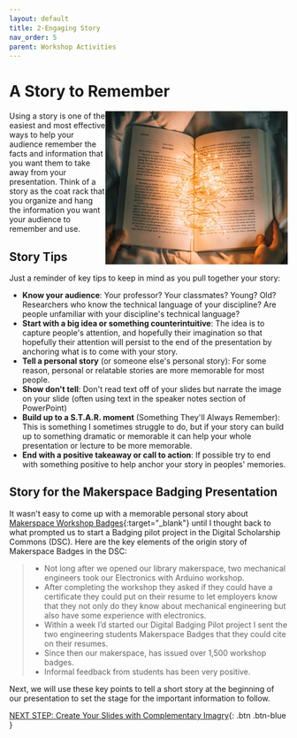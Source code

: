 ```yaml
---
layout: default
title: 2-Engaging Story
nav_order: 5
parent: Workshop Activities
---
```

# A Story to Remember
<img src="images/book-lights.jpg" style="float:right;width:330px;" alt="Book with twinkle lights representing creativity">
Using a story is one of the easiest and most effective ways to help your audience remember the facts and information that you want them to take away from your presentation. Think of a story as the coat rack that you organize and hang the information you want your audience to remember and use.

## Story Tips
Just a reminder of key tips to keep in mind as you pull together your story:
- **Know your audience**: Your professor? Your classmates? Young? Old? Researchers who know the technical language of your discipline? Are people unfamiliar with your discipline's technical language?
- **Start with a big idea or something counterintuitive**: The idea is to capture people's attention, and hopefully their imagination so that hopefully their attention will persist to the end of the presentation by anchoring what is to come with your story.
- **Tell a personal story** (or someone else's personal story): For some reason, personal or relatable stories are more memorable for most people.
- **Show don't tell**: Don't read text off of your slides but narrate the image on your slide (often using text in the speaker notes section of PowerPoint)
- **Build up to a S.T.A.R. moment** (Something They'll Always Remember): This is something I sometimes struggle to do, but if your story can build up to something dramatic or memorable it can help your whole presentation or lecture to be more memorable.
- **End with a positive takeaway or call to action**: If possible try to end with something positive to help anchor your story in peoples' memories.

## Story for the Makerspace Badging Presentation
It wasn't easy to come up with a memorable personal story about [Makerspace Workshop Badges](images/makerspace-badge-paper.pdf){:target="_blank"} until I thought back to what prompted us to start a Badging pilot project in the Digital Scholarship Commons (DSC). Here are the key elements of the origin story of Makerspace Badges in the DSC:

> - Not long after we opened our library makerspace, two mechanical engineers took our Electronics with Arduino workshop.
> - After completing the workshop they asked if they could have a certificate they could put on their resume to let employers know that they not only do they know about mechanical engineering but also have some experience with electronics.
> - Within a week I’d started our Digital Badging Pilot project I sent the two engineering students Makerspace Badges that they could cite on their resumes.
> - Since then our makerspace, has issued over 1,500 workshop badges.
> - Informal feedback from students has been very positive.

Next, we will use these key points to tell a short story at the beginning of our presentation to set the stage for the important information to follow.

[NEXT STEP: Create Your Slides with Complementary Imagry](slides-images.html){: .btn .btn-blue }
